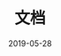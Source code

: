 ---
title: "文档"
date: 2019-05-28
layout: "archives"
slug: "archives"
menu:
    main:
        weight: -70
        params: 
            icon: archives
---